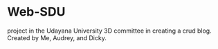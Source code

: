 # Web-SDU
project in the Udayana University 3D committee in creating a crud blog. Created by Me, Audrey, and Dicky.
